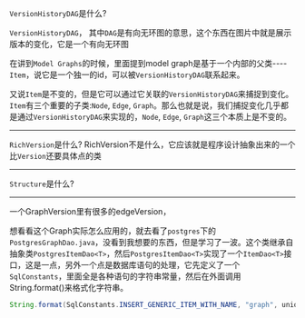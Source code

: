 `VersionHistoryDAG`是什么?

`VersionHistoryDAG`， 其中`DAG`是有向无环图的意思，这个东西在图片中就是展示版本的变化，它是一个有向无环图

在讲到`Model Graphs`的时候，里面提到model graph是基于一个内部的父类----`Item`，说它是一个独一的id，可以被`VersionHistoryDAG`联系起来。

又说`Item`是不变的，但是它可以通过它关联的`VersionHistoryDAG`来捕捉到变化。`Item`有三个重要的子类:`Node`, `Edge`, `Graph`。那么也就是说，我们捕捉变化几乎都是通过`VersionHistoryDAG`来实现的，`Node`, `Edge`, `Graph`这三个本质上是不变的。

----
`RichVersion`是什么?
RichVersion不是什么，它应该就是程序设计抽象出来的一个比`Version`还要具体点的类

----
`Structure`是什么?

----

一个GraphVersion里有很多的edgeVersion，


想看看这个Graph实际怎么应用的，就去看了`postgres`下的`PostgresGraphDao.java`，没看到我想要的东西，但是学习了一波。这个类继承自抽象类`PostgresItemDao<T>`，然后`PostgresItemDao<T>`实现了一个`ItemDao<T>`接口，这是一点，另外一个点是数据库语句的处理，它先定义了一个`SqlConstants`，里面全是各种语句的字符串常量，然后在外面调用String.format()来格式化字符串。
```java
String.format(SqlConstants.INSERT_GENERIC_ITEM_WITH_NAME, "graph", uniqueId, graph.getSourceKey(), name));
```

